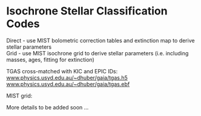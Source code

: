 # Isochrone Stellar Classification Codes

Direct - use MIST bolometric correction tables and extinction map to derive stellar parameters <br />
Grid - use MIST isochrone grid to derive stellar parameters (i.e. including masses, ages, fitting for extinction) <br />

TGAS cross-matched with KIC and EPIC IDs: <br />
www.physics.usyd.edu.au/~dhuber/gaia/tgas.h5 <br />
www.physics.usyd.edu.au/~dhuber/gaia/tgas.ebf

MIST grid: <br />

More details to be added soon ...
